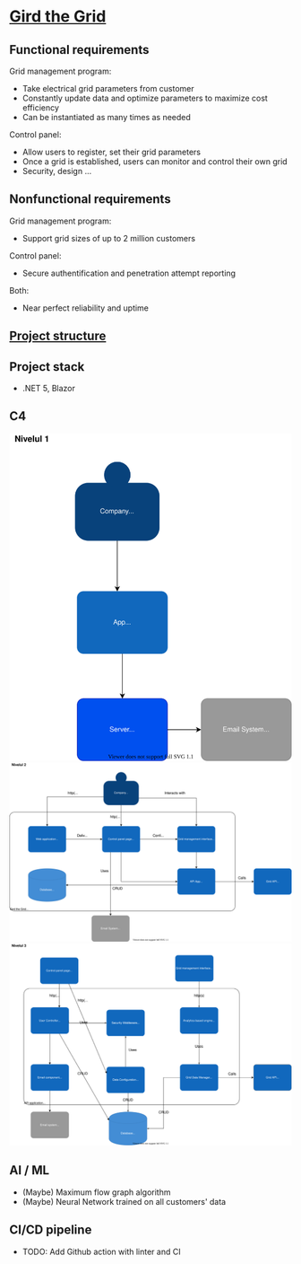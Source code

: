 # [Gird the Grid](http://nealford.com/katas/kata?id=GirdTheGrid)

## Functional requirements

Grid management program:
- Take electrical grid parameters from customer
- Constantly update data and optimize parameters to maximize cost efficiency
- Can be instantiated as many times as needed

Control panel:
- Allow users to register, set their grid parameters
- Once a grid is established, users can monitor and control their own grid
- Security, design ...

## Nonfunctional requirements
Grid management program:
- Support grid sizes of up to 2 million customers

Control panel:
- Secure authentification and penetration attempt reporting

Both:
- Near perfect reliability and uptime


## [Project structure](https://github.com/Ana-poto/Gird-the-Grid/)

## Project stack

* .NET 5, Blazor

## C4

![Imaginatorul](https://github.com/Ana-poto/Gird-the-Grid/blob/master/docs/C4v2/level_1v2.svg)
![Imaginatorul](https://github.com/Ana-poto/Gird-the-Grid/blob/master/docs/C4v2/level_2v2.svg)
![Imaginatorul](https://github.com/Ana-poto/Gird-the-Grid/blob/master/docs/C4v2/level_3v2.svg)

## AI / ML

 * (Maybe) Maximum flow graph algorithm
 * (Maybe) Neural Network trained on all customers' data

## CI/CD pipeline

  * TODO: Add Github action with linter and CI

